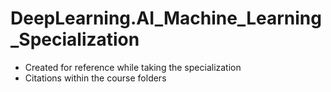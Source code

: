 # DeepLearning.AI_Machine_Learning_Specialization
- Created for reference while taking the specialization
- Citations within the course folders
